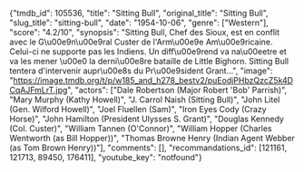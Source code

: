{"tmdb_id": 105536, "title": "Sitting Bull", "original_title": "Sitting Bull", "slug_title": "sitting-bull", "date": "1954-10-06", "genre": ["Western"], "score": "4.2/10", "synopsis": "Sitting Bull, Chef des Sioux, est en conflit avec le G\u00e9n\u00e9ral Custer de l'Arm\u00e9e Am\u00e9ricaine. Celui-ci ne supporte pas les Indiens. Un diff\u00e9rend va na\u00eetre et va les mener \u00e0 la derni\u00e8re bataille de Little Bighorn. Sitting Bull tentera d'intervenir aupr\u00e8s du Pr\u00e9sident Grant...", "image": "https://image.tmdb.org/t/p/w185_and_h278_bestv2/puEodjPHbzQzcZ5k4DCqAJFmLrT.jpg", "actors": ["Dale Robertson (Major Robert 'Bob' Parrish)", "Mary Murphy (Kathy Howell)", "J. Carrol Naish (Sitting Bull)", "John Litel (Gen. Wilford Howell)", "Joel Fluellen (Sam)", "Iron Eyes Cody (Crazy Horse)", "John Hamilton (President Ulysses S. Grant)", "Douglas Kennedy (Col. Custer)", "William Tannen (O'Connor)", "William Hopper (Charles Wentworth (as Bill Hopper))", "Thomas Browne Henry (Indian Agent Webber (as Tom Brown Henry))"], "comments": [], "recommandations_id": [121161, 121713, 89450, 176411], "youtube_key": "notfound"}